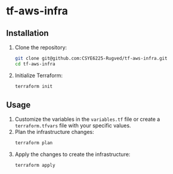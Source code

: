 # tf-aws-infra

## Installation
1. Clone the repository:
    ```sh
    git clone git@github.com:CSYE6225-Rugved/tf-aws-infra.git
    cd tf-aws-infra
    ```
2. Initialize Terraform:
    ```sh
    terraform init
    ```

## Usage
1. Customize the variables in the `variables.tf` file or create a `terraform.tfvars` file with your specific values.
2. Plan the infrastructure changes:
    ```sh
    terraform plan
    ```
3. Apply the changes to create the infrastructure:
    ```sh
    terraform apply
    ```